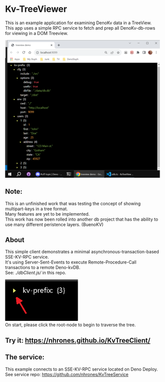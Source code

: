 # Kv-TreeViewer
This is an example application for examining DenoKv data in a TreeView.   
This app uses a simple RPC service to fetch and prep all DenoKv-db-rows    
for viewing in a DOM Treeview.  

![kv-tree](kv-tv.png)

## Note: 
This is an unfinished work that was testing the concept of showing multipart-keys in a tree format.    
Many features are yet to be implemented.   
This work has now been rolled into another db project that has the ability to use many different peristence layers. (BuenoKV)    

## About
This simple client demonstrates a minimal asynchronous-transaction-based SSE-KV-RPC service.    
It's using Server-Sent-Events to execute Remote-Procedure-Call transactions to a remote Deno-kvDB.    
See: _./dbClient.js/_ in this repo.   

![Click here](here.png)   
On start, please click the root-node to begin to traverse the tree.
## Try it: https://nhrones.github.io/KvTreeClient/   

## The service:
This example connects to an SSE-KV-RPC service located on Deno Deploy.    
See service repo: https://github.com/nhrones/KvTreeService 